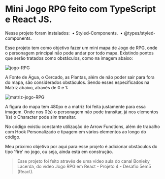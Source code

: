 # Mini Jogo RPG feito com TypeScript e React JS.



​Nesse projeto foram instalados:
​		• Styled-Components.
​		• @types/styled-components.



​Esse projeto tem como objetivo fazer um mini mapa de Jogo de RPG, onde o personagem principal não pode andar por todo mapa. Existindo pontos que serão tratados como obstáculos, como na imagem abaixo:

![jogo-RPG](https://user-images.githubusercontent.com/83321496/137221757-607d6ed4-f4ea-4583-aadd-83ea147dda95.png)


​A Fonte de Água, o Cercado, as Plantas, além de não poder sair para fora do mapa, são considerados obstáculos. Sendo esses especificados na Matriz abaixo, através de 0 e 1:

![matriz-jogo-RPG](https://user-images.githubusercontent.com/83321496/137221775-99fb2481-1ee7-480b-8c10-feeae37324f2.png)


​A figura do mapa tem 480px e a matriz foi feita justamente para essa imagem. Onde nos 0(s) o personagem não pode transitar, já nos elementos 1(s) o Character pode sim transitar.



​No código existiu constante utilização de Arrow Functions, além de trabalho com Hook Personalizado e tipagem em vários elementos ao longo do código.



​Meu próximo objetivo por aqui para esse projeto é adicionar obstáculos do tipo 'fire' no jogo, ou seja, ainda está em construção.


> Esse projeto foi feito através de uma vídeo aula do canal Bonieky Lacerda, do vídeo Jogo RPG em React - Projeto 4 - Desafio 5em5 (React).
